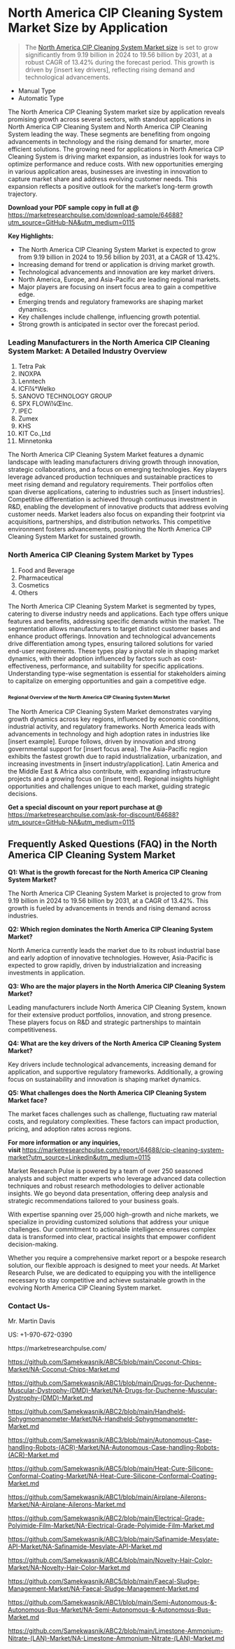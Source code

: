 <h1>North America CIP Cleaning System Market&nbsp;Size by Application</h1><blockquote><p>The <a href="https://marketresearchpulse.com/download-sample/64688?utm_source=GitHub-NA&amp;utm_medium=0115">North America CIP Cleaning System Market size</a> is set to grow significantly from 9.19 billion in 2024 to 19.56 billion by 2031, at a robust CAGR of 13.42% during the forecast period. This growth is driven by [insert key drivers], reflecting rising demand and technological advancements.</p></blockquote><ul><li>Manual Type<li> Automatic Type</li></ul><p>The North America CIP Cleaning System market size by application reveals promising growth across several sectors, with standout applications in North America CIP Cleaning System and North America CIP Cleaning System leading the way. These segments are benefiting from ongoing advancements in technology and the rising demand for smarter, more efficient solutions. The growing need for applications in North America CIP Cleaning System is driving market expansion, as industries look for ways to optimize performance and reduce costs. With new opportunities emerging in various application areas, businesses are investing in innovation to capture market share and address evolving customer needs. This expansion reflects a positive outlook for the market’s long-term growth trajectory.</p><p><strong>Download your PDF sample copy in full at @ </strong><a href="https://marketresearchpulse.com/download-sample/64688?utm_source=GitHub-NA&amp;utm_medium=0115">https://marketresearchpulse.com/download-sample/64688?utm_source=GitHub-NA&amp;utm_medium=0115</a></p><p><strong>Key Highlights: </strong></p><ul><li>The North America CIP Cleaning System Market is expected to grow from 9.19 billion in 2024 to 19.56 billion by 2031, at a CAGR of 13.42%.</li><li>Increasing demand for trend or application is driving market growth.</li><li>Technological advancements and innovation are key market drivers.</li><li>North America, Europe, and Asia-Pacific are leading regional markets.</li><li>Major players are focusing on insert focus area to gain a competitive edge.</li><li>Emerging trends and regulatory frameworks are shaping market dynamics.</li><li>Key challenges include challenge, influencing growth potential.</li><li>Strong growth is anticipated in sector over the forecast period.</li></ul><h3>Leading Manufacturers in the North America CIP Cleaning System Market: A Detailed Industry Overview</h3><ol><li>Tetra Pak</li><li>INOXPA</li><li>Lenntech</li><li>ICFï¼†Welko</li><li>SANOVO TECHNOLOGY GROUP</li><li>SPX FLOWï¼ŒInc.</li><li>IPEC</li><li>Zumex</li><li>KHS</li><li>KIT Co.,Ltd</li><li>Minnetonka</li></ol><div class="flex max-w-full flex-col flex-grow"><div class="min-h-8 text-message flex w-full flex-col items-end gap-2 whitespace-normal break-words [.text-message+&amp;]:mt-5" dir="auto" data-message-author-role="assistant" data-message-id="fd8432e4-4910-450d-b182-61b7bfb0a01f" data-message-model-slug="gpt-4o"><div class="flex w-full flex-col gap-1 empty:hidden first:pt-[3px]"><div class="markdown prose w-full break-words dark:prose-invert light"><p>The North America CIP Cleaning System Market features a dynamic landscape with leading manufacturers driving growth through innovation, strategic collaborations, and a focus on emerging technologies. Key players leverage advanced production techniques and sustainable practices to meet rising demand and regulatory requirements. Their portfolios often span diverse applications, catering to industries such as [insert industries]. Competitive differentiation is achieved through continuous investment in R&amp;D, enabling the development of innovative products that address evolving customer needs. Market leaders also focus on expanding their footprint via acquisitions, partnerships, and distribution networks. This competitive environment fosters advancements, positioning the North America CIP Cleaning System Market for sustained growth.</p></div></div></div></div><h3>North America CIP Cleaning System Market by Types</h3><ol><li>Food and Beverage<li> Pharmaceutical<li> Cosmetics<li> Others</li></ol><div class="flex max-w-full flex-col flex-grow"><div class="min-h-8 text-message flex w-full flex-col items-end gap-2 whitespace-normal break-words [.text-message+&amp;]:mt-5" dir="auto" data-message-author-role="assistant" data-message-id="084470be-0bb7-4664-bddf-5156b4f41249" data-message-model-slug="gpt-4o-mini"><div class="flex w-full flex-col gap-1 empty:hidden first:pt-[3px]"><div class="markdown prose w-full break-words dark:prose-invert light"><p>The North America CIP Cleaning System Market is segmented by types, catering to diverse industry needs and applications. Each type offers unique features and benefits, addressing specific demands within the market. The segmentation allows manufacturers to target distinct customer bases and enhance product offerings. Innovation and technological advancements drive differentiation among types, ensuring tailored solutions for varied end-user requirements. These types play a pivotal role in shaping market dynamics, with their adoption influenced by factors such as cost-effectiveness, performance, and suitability for specific applications. Understanding type-wise segmentation is essential for stakeholders aiming to capitalize on emerging opportunities and gain a competitive edge.</p></div></div></div></div><h3><span style="font-size: 11px;">Regional Overview of the North America CIP Cleaning System Market</span></h3><div class="flex max-w-full flex-col flex-grow"><div class="min-h-8 text-message flex w-full flex-col items-end gap-2 whitespace-normal break-words [.text-message+&amp;]:mt-5" dir="auto" data-message-author-role="assistant" data-message-id="e9038762-ce64-4e30-91c9-9bd413514231" data-message-model-slug="gpt-4o-mini"><div class="flex w-full flex-col gap-1 empty:hidden first:pt-[3px]"><div class="markdown prose w-full break-words dark:prose-invert light"><p>The North America CIP Cleaning System Market demonstrates varying growth dynamics across key regions, influenced by economic conditions, industrial activity, and regulatory frameworks. North America leads with advancements in technology and high adoption rates in industries like [insert example]. Europe follows, driven by innovation and strong governmental support for [insert focus area]. The Asia-Pacific region exhibits the fastest growth due to rapid industrialization, urbanization, and increasing investments in [insert industry/application]. Latin America and the Middle East &amp; Africa also contribute, with expanding infrastructure projects and a growing focus on [insert trend]. Regional insights highlight opportunities and challenges unique to each market, guiding strategic decisions.</p></div></div></div></div><p><strong>Get a special discount on your report purchase at @ </strong><a href="https://marketresearchpulse.com/ask-for-discount/64688?utm_source=GitHub-NA&amp;utm_medium=0115">https://marketresearchpulse.com/ask-for-discount/64688?utm_source=GitHub-NA&amp;utm_medium=0115</a></p><h2>Frequently Asked Questions (FAQ) in the North America CIP Cleaning System Market</h2><p><strong>Q1: What is the growth forecast for the North America CIP Cleaning System Market?</strong></p><p>The North America CIP Cleaning System Market is projected to grow from 9.19 billion in 2024 to 19.56 billion by 2031, at a CAGR of 13.42%. This growth is fueled by advancements in trends and rising demand across industries.</p><p><strong>Q2: Which region dominates the North America CIP Cleaning System Market?</strong></p><p>North America currently leads the market due to its robust industrial base and early adoption of innovative technologies. However, Asia-Pacific is expected to grow rapidly, driven by industrialization and increasing investments in application.</p><p><strong>Q3: Who are the major players in the North America CIP Cleaning System Market?</strong></p><p>Leading manufacturers include North America CIP Cleaning System, known for their extensive product portfolios, innovation, and strong presence. These players focus on R&amp;D and strategic partnerships to maintain competitiveness.</p><p><strong>Q4: What are the key drivers of the North America CIP Cleaning System Market?</strong></p><p>Key drivers include technological advancements, increasing demand for application, and supportive regulatory frameworks. Additionally, a growing focus on sustainability and innovation is shaping market dynamics.</p><p><strong>Q5: What challenges does the North America CIP Cleaning System Market face?</strong></p><p>The market faces challenges such as challenge, fluctuating raw material costs, and regulatory complexities. These factors can impact production, pricing, and adoption rates across regions.</p><p><strong>For more information or any inquiries, visit&nbsp;</strong><a href="https://marketresearchpulse.com/report/64688/cip-cleaning-system-market?utm_source=Linkedin&utm_medium=0115">https://marketresearchpulse.com/report/64688/cip-cleaning-system-market?utm_source=Linkedin&utm_medium=0115</a></p><p>Market Research Pulse is powered by a team of over 250 seasoned analysts and subject matter experts who leverage advanced data collection techniques and robust research methodologies to deliver actionable insights. We go beyond data presentation, offering deep analysis and strategic recommendations tailored to your business goals.</p><p>With expertise spanning over 25,000 high-growth and niche markets, we specialize in providing customized solutions that address your unique challenges. Our commitment to actionable intelligence ensures complex data is transformed into clear, practical insights that empower confident decision-making.</p><p>Whether you require a comprehensive market report or a bespoke research solution, our flexible approach is designed to meet your needs. At Market Research Pulse, we are dedicated to equipping you with the intelligence necessary to stay competitive and achieve sustainable growth in the evolving North America CIP Cleaning System market.</p><h3><strong>Contact Us-</strong></h3><p>Mr. Martin Davis</p><p>US: +1-970-672-0390</p><p>https://marketresearchpulse.com/</p><p><a href="https://github.com/Samekwasnik/ABC5/blob/main/Coconut-Chips-Market/NA-Coconut-Chips-Market.md">https://github.com/Samekwasnik/ABC5/blob/main/Coconut-Chips-Market/NA-Coconut-Chips-Market.md</a></p><p><a href="https://github.com/Samekwasnik/ABC1/blob/main/Drugs-for-Duchenne-Muscular-Dystrophy-(DMD)-Market/NA-Drugs-for-Duchenne-Muscular-Dystrophy-(DMD)-Market.md">https://github.com/Samekwasnik/ABC1/blob/main/Drugs-for-Duchenne-Muscular-Dystrophy-(DMD)-Market/NA-Drugs-for-Duchenne-Muscular-Dystrophy-(DMD)-Market.md</a></p><p><a href="https://github.com/Samekwasnik/ABC2/blob/main/Handheld-Sphygmomanometer-Market/NA-Handheld-Sphygmomanometer-Market.md">https://github.com/Samekwasnik/ABC2/blob/main/Handheld-Sphygmomanometer-Market/NA-Handheld-Sphygmomanometer-Market.md</a></p><p><a href="https://github.com/Samekwasnik/ABC3/blob/main/Autonomous-Case-handling-Robots-(ACR)-Market/NA-Autonomous-Case-handling-Robots-(ACR)-Market.md">https://github.com/Samekwasnik/ABC3/blob/main/Autonomous-Case-handling-Robots-(ACR)-Market/NA-Autonomous-Case-handling-Robots-(ACR)-Market.md</a></p><p><a href="https://github.com/Samekwasnik/ABC5/blob/main/Heat-Cure-Silicone-Conformal-Coating-Market/NA-Heat-Cure-Silicone-Conformal-Coating-Market.md">https://github.com/Samekwasnik/ABC5/blob/main/Heat-Cure-Silicone-Conformal-Coating-Market/NA-Heat-Cure-Silicone-Conformal-Coating-Market.md</a></p><p><a href="https://github.com/Samekwasnik/ABC1/blob/main/Airplane-Ailerons-Market/NA-Airplane-Ailerons-Market.md">https://github.com/Samekwasnik/ABC1/blob/main/Airplane-Ailerons-Market/NA-Airplane-Ailerons-Market.md</a></p><p><a href="https://github.com/Samekwasnik/ABC2/blob/main/Electrical-Grade-Polyimide-Film-Market/NA-Electrical-Grade-Polyimide-Film-Market.md">https://github.com/Samekwasnik/ABC2/blob/main/Electrical-Grade-Polyimide-Film-Market/NA-Electrical-Grade-Polyimide-Film-Market.md</a></p><p><a href="https://github.com/Samekwasnik/ABC3/blob/main/Safinamide-Mesylate-API-Market/NA-Safinamide-Mesylate-API-Market.md">https://github.com/Samekwasnik/ABC3/blob/main/Safinamide-Mesylate-API-Market/NA-Safinamide-Mesylate-API-Market.md</a></p><p><a href="https://github.com/Samekwasnik/ABC4/blob/main/Novelty-Hair-Color-Market/NA-Novelty-Hair-Color-Market.md">https://github.com/Samekwasnik/ABC4/blob/main/Novelty-Hair-Color-Market/NA-Novelty-Hair-Color-Market.md</a></p><p><a href="https://github.com/Samekwasnik/ABC5/blob/main/Faecal-Sludge-Management-Market/NA-Faecal-Sludge-Management-Market.md">https://github.com/Samekwasnik/ABC5/blob/main/Faecal-Sludge-Management-Market/NA-Faecal-Sludge-Management-Market.md</a></p><p><a href="https://github.com/Samekwasnik/ABC1/blob/main/Semi-Autonomous-&-Autonomous-Bus-Market/NA-Semi-Autonomous-&-Autonomous-Bus-Market.md">https://github.com/Samekwasnik/ABC1/blob/main/Semi-Autonomous-&-Autonomous-Bus-Market/NA-Semi-Autonomous-&-Autonomous-Bus-Market.md</a></p><p><a href="https://github.com/Samekwasnik/ABC2/blob/main/Limestone-Ammonium-Nitrate-(LAN)-Market/NA-Limestone-Ammonium-Nitrate-(LAN)-Market.md">https://github.com/Samekwasnik/ABC2/blob/main/Limestone-Ammonium-Nitrate-(LAN)-Market/NA-Limestone-Ammonium-Nitrate-(LAN)-Market.md</a></p>

